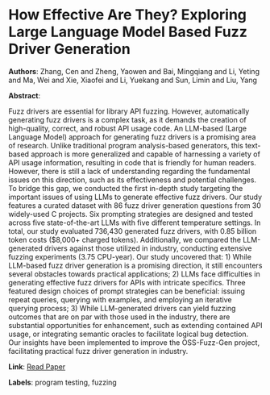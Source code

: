 # How Effective Are They? Exploring Large Language Model Based Fuzz Driver Generation

**Authors**: Zhang, Cen and Zheng, Yaowen and Bai, Mingqiang and Li, Yeting and Ma, Wei and Xie, Xiaofei and Li, Yuekang and Sun, Limin and Liu, Yang

**Abstract**:

Fuzz drivers are essential for library API fuzzing. However, automatically generating fuzz drivers is a complex task, as it demands the creation of high-quality, correct, and robust API usage code. An LLM-based (Large Language Model) approach for generating fuzz drivers is a promising area of research. Unlike traditional program analysis-based generators, this text-based approach is more generalized and capable of harnessing a variety of API usage information, resulting in code that is friendly for human readers. However, there is still a lack of understanding regarding the fundamental issues on this direction, such as its effectiveness and potential challenges.  To bridge this gap, we conducted the first in-depth study targeting the important issues of using LLMs to generate effective fuzz drivers. Our study features a curated dataset with 86 fuzz driver generation questions from 30 widely-used C projects. Six prompting strategies are designed and tested across five state-of-the-art LLMs with five different temperature settings. In total, our study evaluated 736,430 generated fuzz drivers, with 0.85 billion token costs ($8,000+ charged tokens). Additionally, we compared the LLM-generated drivers against those utilized in industry, conducting extensive fuzzing experiments (3.75 CPU-year). Our study uncovered that:  1) While LLM-based fuzz driver generation is a promising direction, it still encounters several obstacles towards practical applications; 2) LLMs face difficulties in generating effective fuzz drivers for APIs with intricate specifics. Three featured design choices of prompt strategies can be beneficial: issuing repeat queries, querying with examples, and employing an iterative querying process; 3) While LLM-generated drivers can yield fuzzing outcomes that are on par with those used in the industry, there are substantial opportunities for enhancement, such as extending contained API usage, or integrating semantic oracles to facilitate logical bug detection.  Our insights have been implemented to improve the OSS-Fuzz-Gen project, facilitating practical fuzz driver generation in industry.

**Link**: [Read Paper](https://doi.org/10.1145/3650212.3680355)

**Labels**: program testing, fuzzing
